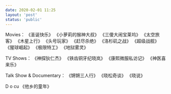 ```yaml
---
date: 2020-02-01 11:25
layout: 'post'
status: 'public'
---
```


Movies：
《圣诞快乐》
《小萝莉的猴神大叔》
《三傻大闹宝莱坞》
《太空旅客》
《木星上行》
《头号玩家》
《赶尽杀绝》
《洛杉矶之战》
《超级战舰》
《猩球崛起》
《极限特工》
《地狱雾灵》

TV Shows：
《神探狄仁杰》
《铁齿铜牙纪晓岚》
《康熙微服私访记》
《神医喜来乐》

Talk Show & Documentary：
《锵锵三人行》
《晓松奇谈》
《晓说》

D o cu
《他乡的童年》
